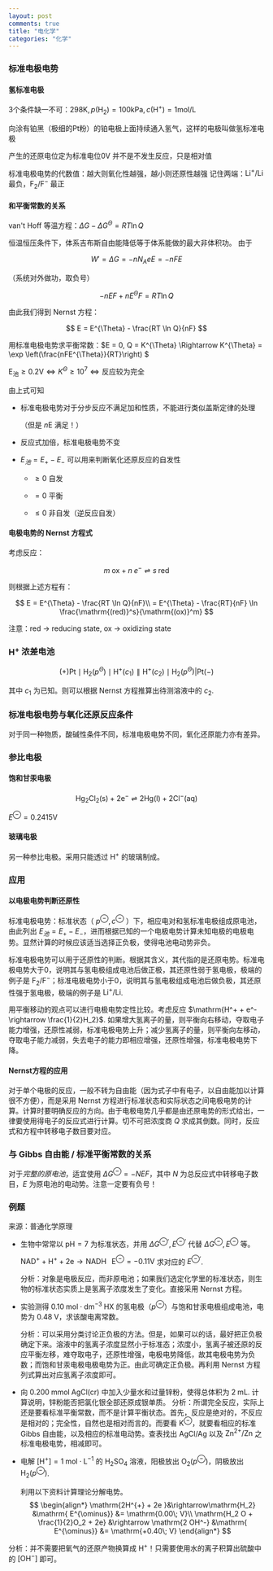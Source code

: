 ```yaml
---
layout: post
comments: true
title: "电化学"
categories: "化学"
---
```


### 标准电极电势

#### 氢标准电极

3个条件缺一不可：$298 \mathrm{K}, p(\mathrm{H}_2) = 100 \mathrm{kPa}, c(\mathrm{H}^{+}) = 1 \mathrm{mol / L}$ 

向涂有铂黑（极细的Pt粉）的铂电极上面持续通入氢气，这样的电极叫做氢标准电极

产生的还原电位定为标准电位0V
并不是不发生反应，只是相对值

标准电极电势的代数值：越大则氧化性越强，越小则还原性越强
记住两端：$\mathrm{Li^{+} / Li}$ 最负，$\mathrm{F_2 / F^{-}}$ 最正

#### 和平衡常数的关系

van't Hoff 等温方程：$\Delta G - \Delta G^{\Theta} = RT \ln Q$

恒温恒压条件下，体系吉布斯自由能降低等于体系能做的最大非体积功。
由于 

$$
W' = \Delta G = -n N_A e E = -nFE
$$

（系统对外做功，取负号）

$$
-nEF + nE^{\Theta}F = RT \ln Q
$$

由此我们得到 Nernst 方程：

$$
E = E^{\Theta} - \frac{RT \ln Q}{nF}
$$

用标准电极电势求平衡常数：$E = 0, Q = K^{\Theta} \Rightarrow K^{\Theta} = \exp \left(\frac{nFE^{\Theta}}{RT}\right) $

$\mathrm{E_{池}} \geq 0.2 \mathrm{V} \Leftrightarrow K^{\Theta} \geq 10^{7} \Leftrightarrow \text{反应较为完全}$

由上式可知

- 标准电极电势对于分步反应不满足加和性质，不能进行类似盖斯定律的处理
  
  （但是 $n\mathrm{E}$ 满足！）

- 反应式加倍，标准电极电势不变

- $E_{池} = E_+ - E_-$ 可以用来判断氧化还原反应的自发性
  
  - $\geq 0$ 自发
  
  - $=0$ 平衡
  
  - $\leq 0$ 非自发（逆反应自发）

#### 电极电势的 Nernst 方程式

考虑反应：

$$
m \; \mathrm{ox} + n \; e^{-} \rightleftharpoons s \; \mathrm{red}
$$

则根据上述方程有：

$$
E = E^{\Theta} - \frac{RT \ln Q}{nF}\\
= E^{\Theta} - \frac{RT}{nF} \ln \frac{\mathrm{(red)}^s}{\mathrm{(ox)}^m}
$$

注意：red -> reducing state, ox -> oxidizing state

### $\mathrm{H^{+}}$ 浓差电池

$$
(+)\mathrm{Pt} \mid \mathrm{H_2} (p^\Theta) \mid \mathrm{H^+} (c_1) \parallel \mathrm{H^+} (c_2) \mid \mathrm{H_2}(p^\Theta) | \mathrm{Pt} (-)
$$

 其中 $c_1$ 为已知。则可以根据 Nernst 方程推算出待测溶液中的 $c_2$.

### 标准电极电势与氧化还原反应条件

对于同一种物质，酸碱性条件不同，标准电极电势不同，氧化还原能力亦有差异。

### 参比电极

#### 饱和甘汞电极

$$
\mathrm{Hg_2Cl_2(s) + 2e^{-} \rightleftharpoons 2Hg(l) + 2Cl^- (aq)}
$$

$E^{\ominus} = 0.2415 \text{V}$

#### 玻璃电极

另一种参比电极。采用只能透过 $\mathrm{H^{+}}$ 的玻璃制成。



### 应用

#### 以电极电势判断还原性

标准电极电势：标准状态（ $p^{\ominus},c^{\ominus}$ ）下，相应电对和氢标准电极组成原电池，由此列出 $E_{池}=E_+ - E_-$，进而根据已知的一个电极电势计算未知电极的电极电势。显然计算的时候应该适当选择正负极，使得电池电动势非负。

标准电极电势可以用于还原性的判断。根据其含义，其代指的是还原电势。标准电极电势大于0，说明其与氢电极组成电池后做正极，其还原性弱于氢电极，极端的例子是 $\mathrm{F_2 / F^-}$；标准电极电势小于0，说明其与氢电极组成电池后做负极，其还原性强于氢电极，极端的例子是 $\mathrm{Li^+ / Li}$.

用平衡移动的观点可以进行电极电势定性比较。考虑反应 $\mathrm{H^+ + e^- \rightarrow \frac{1}{2}H_2}$. 如果增大氢离子的量，则平衡向右移动，夺取电子能力增强，还原性减弱，标准电极电势上升；减少氢离子的量，则平衡向左移动，夺取电子能力减弱，失去电子的能力即相应增强，还原性增强，标准电极电势下降。

#### Nernst方程的应用

对于单个电极的反应，一般不转为自由能（因为式子中有电子，以自由能加以计算很不方便），而是采用 Nernst 方程进行标准状态和实际状态之间电极电势的计算。计算时要明确反应的方向。由于电极电势几乎都是由还原电势的形式给出，一律要使用得电子的反应式进行计算。切不可把浓度商 $Q$ 求成其倒数。同时，反应式和方程中转移电子数目要对应。

### 与 Gibbs 自由能 / 标准平衡常数的关系

对于*完整的原电池*，适宜使用 $\Delta G^\ominus = -NEF$，其中 $N$ 为总反应式中转移电子数目，$E$ 为原电池的电动势。注意一定要有负号！

### 例题

来源：普通化学原理

- 生物中常常以 $\mathrm{pH=7}$ 为标准状态，并用 $\Delta G^{\ominus'}, E^{\ominus'}$ 代替 $\Delta G^{\ominus}, E^{\ominus}$ 等。

  $\mathrm{NAD^+ + H^+ + 2e \rightarrow NADH \;\;\; E^{\ominus} = -0.11V}$  求对应的 $E^{\ominus'}$.

  分析：对象是电极反应，而非原电池；如果我们选定化学里的标准状态，则生物的标准状态实质上是氢离子浓度发生了变化。直接采用 Nernst 方程。

- 实验测得 $\mathrm{0.10 \; mol\cdot dm^{-3} \; HX}$ 的氢电极（$p^{\ominus}$）与饱和甘汞电极组成电池，电势为 $\mathrm{0.48 \; V}$，求该酸电离常数。


  分析：可以采用分类讨论正负极的方法。但是，如果可以的话，最好把正负极确定下来。溶液中的氢离子浓度显然小于标准态；浓度小，氢离子被还原的反应平衡左移，难夺取电子，还原性增强，电极电势降低，故其电极电势为负数；而饱和甘汞电极电极电势为正。由此可确定正负极。再利用 Nernst 方程列式算出对应氢离子浓度即可。

- 向 $\mathrm{0.200\; mmol \; AgCl(cr)}$ 中加入少量水和过量锌粉，使得总体积为 $2 \mathrm{\;mL}$. 计算说明，锌粉能否把氯化银全部还原成银单质。
  分析：所谓完全反应，实际上还是要看标准平衡常数，而不是计算平衡状态。首先，反应是绝对的，不反应是相对的；完全性，自然也是相对而言的。而要看 $\mathrm{K^{\ominus}}$，就要看相应的标准 Gibbs 自由能，以及相应的标准电动势。查表找出 $\mathrm{AgCl/Ag}$ 以及 $\mathrm{Zn^{2+}/Zn}$ 之标准电极电势，相减即可。

- 电解 $\mathrm{[H^+] = 1 \; mol \cdot L^{-1}}$ 的 $\mathrm{H_2 SO_4}$ 溶液，阳极放出 $\mathrm{O_2}(p^{\ominus})$，阴极放出 $\mathrm{H_2}(p^{\ominus})$.

  利用以下资料计算理论分解电势。
$$
  \begin{align*}
  \mathrm{2H^{+} + 2e }&\rightarrow\mathrm{H_2} &\mathrm{ E^{\ominus}} &= \mathrm{0.00\; V}\\
  \mathrm{H_2 O + \frac{1}{2}O_2 + 2e} &\rightarrow \mathrm{2 OH^-} &\mathrm{ E^{\ominus}} &= \mathrm{+0.40\; V}
  \end{align*}
$$

分析：并不需要把氧气的还原产物换算成 $\mathrm{H^+}$！只需要使用水的离子积算出硫酸中的 $\mathrm{[OH^-]}$ 即可。

 

  
